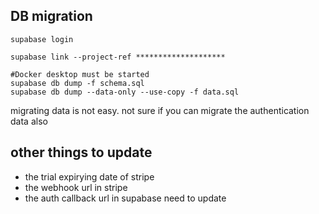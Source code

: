 ## DB migration
```
supabase login

supabase link --project-ref ********************

#Docker desktop must be started
supabase db dump -f schema.sql
supabase db dump --data-only --use-copy -f data.sql

```
migrating data is not easy. not sure if you can migrate the authentication data also

## other things to update
- the trial expirying date of stripe
- the webhook url in stripe
- the auth callback url in supabase need to update
